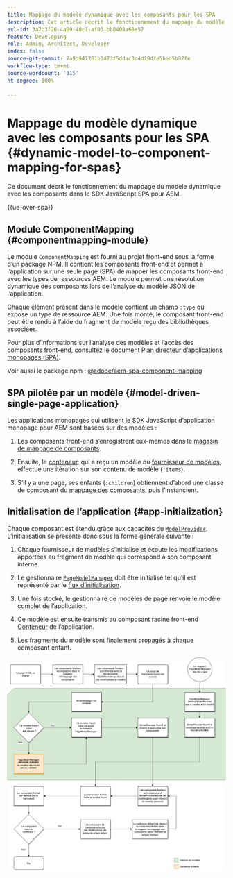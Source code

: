 ```yaml
---
title: Mappage du modèle dynamique avec les composants pour les SPA
description: Cet article décrit le fonctionnement du mappage du modèle dynamique avec les composants dans le SDK JavaScript SPA pour AEM.
exl-id: 3a7b3f26-4a09-40c1-af03-bb8408a68e57
feature: Developing
role: Admin, Architect, Developer
index: false
source-git-commit: 7a9d947761b0473f5ddac3c4d19dfe5bed5b97fe
workflow-type: tm+mt
source-wordcount: '315'
ht-degree: 100%

---
```



# Mappage du modèle dynamique avec les composants pour les SPA {#dynamic-model-to-component-mapping-for-spas}

Ce document décrit le fonctionnement du mappage du modèle dynamique avec les composants dans le SDK JavaScript SPA pour AEM.

{{ue-over-spa}}

## Module ComponentMapping {#componentmapping-module}

Le module `ComponentMapping` est fourni au projet front-end sous la forme d’un package NPM. Il contient les composants front-end et permet à l’application sur une seule page (SPA) de mapper les composants front-end avec les types de ressources AEM. Le module permet une résolution dynamique des composants lors de l’analyse du modèle JSON de l’application.

Chaque élément présent dans le modèle contient un champ `:type` qui expose un type de ressource AEM. Une fois monté, le composant front-end peut être rendu à l’aide du fragment de modèle reçu des bibliothèques associées.

Pour plus d’informations sur l’analyse des modèles et l’accès des composants front-end, consultez le document [Plan directeur d’applications monopages (SPA)](blueprint.md).

Voir aussi le package npm : [@adobe/aem-spa-component-mapping](https://www.npmjs.com/package/@adobe/aem-spa-component-mapping)

## SPA pilotée par un modèle {#model-driven-single-page-application}

Les applications monopages qui utilisent le SDK JavaScript d’application monopage pour AEM sont basées sur des modèles :

1. Les composants front-end s’enregistrent eux-mêmes dans le [magasin de mappage de composants](#componentmapping-module).
1. Ensuite, le [conteneur](blueprint.md#container), qui a reçu un modèle du [fournisseur de modèles](blueprint.md#the-model-provider), effectue une itération sur son contenu de modèle (`:items`).

1. S’il y a une page, ses enfants (`:children`) obtiennent d’abord une classe de composant du [mappage des composants](blueprint.md#componentmapping), puis l’instancient.

## Initialisation de l’application {#app-initialization}

Chaque composant est étendu grâce aux capacités du [`ModelProvider`](blueprint.md#the-model-provider). L’initialisation se présente donc sous la forme générale suivante :

1. Chaque fournisseur de modèles s’initialise et écoute les modifications apportées au fragment de modèle qui correspond à son composant interne.
1. Le gestionnaire [`PageModelManager`](blueprint.md#pagemodelmanager) doit être initialisé tel qu’il est représenté par le [flux d’initialisation](blueprint.md).

1. Une fois stocké, le gestionnaire de modèles de page renvoie le modèle complet de l’application.
1. Ce modèle est ensuite transmis au composant racine front-end [Conteneur](blueprint.md#container) de l’application.
1. Les fragments du modèle sont finalement propagés à chaque composant enfant.

![Initialisation du modèle d’application](assets/app-model-initialization.png)
